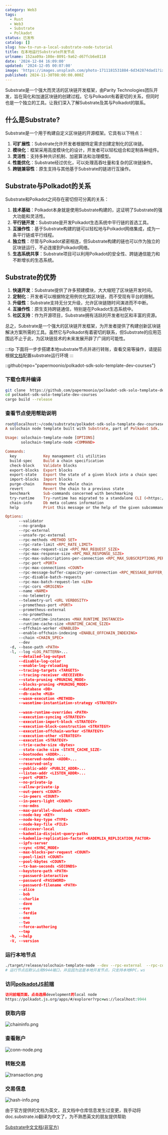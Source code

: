 ```yaml
---
category: Web3
tags:
  - Rust
  - Web3
  - Substrate
  - Polkadot
status: 已发布
catalog: []
slug: how-to-run-a-local-substrate-node-tutorial
title: 在本地运行Substrate开发节点
urlname: 152aa09a-108e-8091-9a62-d67fcb6e8118
date: '2024-12-04 16:09:00'
updated: '2024-12-05 00:07:00'
image: 'https://images.unsplash.com/photo-1711181531884-6d342874dad1?ixlib=rb-4.0.3&q=85&fm=jpg&crop=entropy&cs=srgb'
published: 2024-11-30T08:00:00.000Z
---
```


Substrate是一个强大而灵活的区块链开发框架，由Parity Technologies团队开发，旨在简化和加速区块链的创建过程。它与Polkadot有着密切的关系，但同时也是一个独立的工具。让我们深入了解Substrate及其与Polkadot的联系。


## 什么是Substrate?


Substrate是一个用于构建自定义区块链的开源框架。它具有以下特点：

1. **可扩展性**：Substrate允许开发者根据特定需求创建定制化的区块链。
2. **模块化**：框架采用高度模块化的设计，开发者可以轻松组合和定制各种组件。
3. **灵活性**：支持多种共识机制、加密算法和治理模型。
4. **性能优化**：Substrate经过优化，可以处理高吞吐量和复杂的区块链操作。
5. **跨链兼容性**：原生支持与其他基于Substrate的链进行互操作。

## Substrate与Polkadot的关系


Substrate和Polkadot之间存在密切但可分离的关系：

1. **技术基础**：Polkadot本身就是使用Substrate构建的，这证明了Substrate的强大功能和灵活性。
2. **平行链开发**：Substrate是开发Polkadot生态系统中平行链的首选工具。
3. **互操作性**：基于Substrate构建的链可以轻松地与Polkadot网络集成，成为一条平行链或平行线程。
4. **独立性**：尽管与Polkadot紧密相连，但Substrate构建的链也可以作为独立的区块链运行，不必连接到Polkadot网络。
5. **生态系统共享**：Substrate项目可以利用Polkadot的安全性、跨链通信能力和不断增长的生态系统。

## Substrate的优势

1. **快速开发**：Substrate提供了许多预建模块，大大缩短了区块链开发时间。
2. **定制化**：开发者可以根据特定用例优化其区块链，而不受现有平台的限制。
3. **升级性**：Substrate支持无分叉升级，允许区块链随时间演进而不中断。
4. **互操作性**：原生支持跨链通信，特别是在Polkadot生态系统中。
5. **社区支持**：作为开源项目，Substrate拥有活跃的开发者社区和丰富的资源。

总之，Substrate是一个强大的区块链开发框架，为开发者提供了构建创新区块链解决方案所需的工具。虽然它与Polkadot有着密切的联系，但Substrate的应用范围远不止于此，为区块链技术的未来发展开辟了广阔的可能性。


:::tip
下面将一步步搭建本地substrate节点并进行转账，查看交易等操作，请提前根据[文档](https://substrate-docs.pages.dev/en/install/macos/?mode=light)配置substrate运行环境
:::


::github{repo="papermoonio/polkadot-sdk-solo-template-dev-courses"}


### 下载仓库并编译


```bash
git clone  https://github.com/papermoonio/polkadot-sdk-solo-template-dev-courses 
cd polkadot-sdk-solo-template-dev-courses
cargo build --release
```


### 查看节点使用帮助说明


```prolog
root@localhost:~/code/substrate/polkadot-sdk-solo-template-dev-courses# ./target/release/solochain-template-node -h
A solochain node template built with Substrate, part of Polkadot Sdk.

Usage: solochain-template-node [OPTIONS]
       solochain-template-node <COMMAND>

Commands:
  key            Key management cli utilities
  build-spec     Build a chain specification
  check-block    Validate blocks
  export-blocks  Export blocks
  export-state   Export the state of a given block into a chain spec
  import-blocks  Import blocks
  purge-chain    Remove the whole chain
  revert         Revert the chain to a previous state
  benchmark      Sub-commands concerned with benchmarking
  try-runtime    Try-runtime has migrated to a standalone CLI (<https://github.com/paritytech/try-runtime-cli>). The subcommand exists as a stub and deprecation notice. It will be removed entirely some time after January 2024
  chain-info     Db meta columns information
  help           Print this message or the help of the given subcommand(s)

Options:
      --validator                                                                                Enable validator mode
      --no-grandpa                                                                               Disable GRANDPA
      --rpc-external                                                                             Listen to all RPC interfaces (default: local)
      --unsafe-rpc-external                                                                      Listen to all RPC interfaces
      --rpc-methods <METHOD SET>                                                                 RPC methods to expose. [default: auto] [possible values: auto, safe, unsafe]
      --rpc-rate-limit <RPC_RATE_LIMIT>                                                          RPC rate limiting (calls/minute) for each connection
      --rpc-max-request-size <RPC_MAX_REQUEST_SIZE>                                              Set the maximum RPC request payload size for both HTTP and WS in megabytes [default: 15]
      --rpc-max-response-size <RPC_MAX_RESPONSE_SIZE>                                            Set the maximum RPC response payload size for both HTTP and WS in megabytes [default: 15]
      --rpc-max-subscriptions-per-connection <RPC_MAX_SUBSCRIPTIONS_PER_CONNECTION>              Set the maximum concurrent subscriptions per connection [default: 1024]
      --rpc-port <PORT>                                                                          Specify JSON-RPC server TCP port
      --rpc-max-connections <COUNT>                                                              Maximum number of RPC server connections [default: 100]
      --rpc-message-buffer-capacity-per-connection <RPC_MESSAGE_BUFFER_CAPACITY_PER_CONNECTION>  The number of messages the RPC server is allowed to keep in memory [default: 64]
      --rpc-disable-batch-requests                                                               Disable RPC batch requests
      --rpc-max-batch-request-len <LEN>                                                          Limit the max length per RPC batch request
      --rpc-cors <ORIGINS>                                                                       Specify browser *origins* allowed to access the HTTP & WS RPC servers
      --name <NAME>                                                                              The human-readable name for this node
      --no-telemetry                                                                             Disable connecting to the Substrate telemetry server
      --telemetry-url <URL VERBOSITY>                                                            The URL of the telemetry server to connect to
      --prometheus-port <PORT>                                                                   Specify Prometheus exporter TCP Port
      --prometheus-external                                                                      Expose Prometheus exporter on all interfaces
      --no-prometheus                                                                            Do not expose a Prometheus exporter endpoint
      --max-runtime-instances <MAX_RUNTIME_INSTANCES>                                            The size of the instances cache for each runtime [max: 32] [default: 8]
      --runtime-cache-size <RUNTIME_CACHE_SIZE>                                                  Maximum number of different runtimes that can be cached [default: 2]
      --offchain-worker <ENABLED>                                                                Execute offchain workers on every block [default: when-authority] [possible values: always, never, when-authority]
      --enable-offchain-indexing <ENABLE_OFFCHAIN_INDEXING>                                      Enable offchain indexing API [default: false] [possible values: true, false]
      --chain <CHAIN_SPEC>                                                                       Specify the chain specification
      --dev                                                                                      Specify the development chain
  -d, --base-path <PATH>                                                                         Specify custom base path
  -l, --log <LOG_PATTERN>...                                                                     Sets a custom logging filter (syntax: `<target>=<level>`)
      --detailed-log-output                                                                      Enable detailed log output
      --disable-log-color                                                                        Disable log color output
      --enable-log-reloading                                                                     Enable feature to dynamically update and reload the log filter
      --tracing-targets <TARGETS>                                                                Sets a custom profiling filter
      --tracing-receiver <RECEIVER>                                                              Receiver to process tracing messages [default: log] [possible values: log]
      --state-pruning <PRUNING_MODE>                                                             Specify the state pruning mode
      --blocks-pruning <PRUNING_MODE>                                                            Specify the blocks pruning mode [default: archive-canonical]
      --database <DB>                                                                            Select database backend to use [possible values: rocksdb, paritydb, auto, paritydb-experimental]
      --db-cache <MiB>                                                                           Limit the memory the database cache can use
      --wasm-execution <METHOD>                                                                  Method for executing Wasm runtime code [default: compiled] [possible values: interpreted-i-know-what-i-do, compiled]
      --wasmtime-instantiation-strategy <STRATEGY>                                               The WASM instantiation method to use [default: pooling-copy-on-write] [possible values: pooling-copy-on-write, recreate-instance-copy-on-write, pooling,
                                                                                                 recreate-instance]
      --wasm-runtime-overrides <PATH>                                                            Specify the path where local WASM runtimes are stored
      --execution-syncing <STRATEGY>                                                             Runtime execution strategy for importing blocks during initial sync [possible values: native, wasm, both, native-else-wasm]
      --execution-import-block <STRATEGY>                                                        Runtime execution strategy for general block import (including locally authored blocks) [possible values: native, wasm, both, native-else-wasm]
      --execution-block-construction <STRATEGY>                                                  Runtime execution strategy for constructing blocks [possible values: native, wasm, both, native-else-wasm]
      --execution-offchain-worker <STRATEGY>                                                     Runtime execution strategy for offchain workers [possible values: native, wasm, both, native-else-wasm]
      --execution-other <STRATEGY>                                                               Runtime execution strategy when not syncing, importing or constructing blocks [possible values: native, wasm, both, native-else-wasm]
      --execution <STRATEGY>                                                                     The execution strategy that should be used by all execution contexts [possible values: native, wasm, both, native-else-wasm]
      --trie-cache-size <Bytes>                                                                  Specify the state cache size [default: 67108864]
      --state-cache-size <STATE_CACHE_SIZE>                                                      DEPRECATED: switch to `--trie-cache-size`
      --bootnodes <ADDR>...                                                                      Specify a list of bootnodes
      --reserved-nodes <ADDR>...                                                                 Specify a list of reserved node addresses
      --reserved-only                                                                            Whether to only synchronize the chain with reserved nodes
      --public-addr <PUBLIC_ADDR>...                                                             Public address that other nodes will use to connect to this node
      --listen-addr <LISTEN_ADDR>...                                                             Listen on this multiaddress
      --port <PORT>                                                                              Specify p2p protocol TCP port
      --no-private-ip                                                                            Always forbid connecting to private IPv4/IPv6 addresses
      --allow-private-ip                                                                         Always accept connecting to private IPv4/IPv6 addresses
      --out-peers <COUNT>                                                                        Number of outgoing connections we're trying to maintain [default: 8]
      --in-peers <COUNT>                                                                         Maximum number of inbound full nodes peers [default: 32]
      --in-peers-light <COUNT>                                                                   Maximum number of inbound light nodes peers [default: 100]
      --no-mdns                                                                                  Disable mDNS discovery (default: true)
      --max-parallel-downloads <COUNT>                                                           Maximum number of peers from which to ask for the same blocks in parallel [default: 5]
      --node-key <KEY>                                                                           Secret key to use for p2p networking
      --node-key-type <TYPE>                                                                     Crypto primitive to use for p2p networking [default: ed25519] [possible values: ed25519]
      --node-key-file <FILE>                                                                     File from which to read the node's secret key to use for p2p networking
      --discover-local                                                                           Enable peer discovery on local networks
      --kademlia-disjoint-query-paths                                                            Require iterative Kademlia DHT queries to use disjoint paths
      --kademlia-replication-factor <KADEMLIA_REPLICATION_FACTOR>                                Kademlia replication factor [default: 20]
      --ipfs-server                                                                              Join the IPFS network and serve transactions over bitswap protocol
      --sync <SYNC_MODE>                                                                         Blockchain syncing mode. [default: full] [possible values: full, fast, fast-unsafe, warp]
      --max-blocks-per-request <COUNT>                                                           Maximum number of blocks per request [default: 64]
      --pool-limit <COUNT>                                                                       Maximum number of transactions in the transaction pool [default: 8192]
      --pool-kbytes <COUNT>                                                                      Maximum number of kilobytes of all transactions stored in the pool [default: 20480]
      --tx-ban-seconds <SECONDS>                                                                 How long a transaction is banned for
      --keystore-path <PATH>                                                                     Specify custom keystore path
      --password-interactive                                                                     Use interactive shell for entering the password used by the keystore
      --password <PASSWORD>                                                                      Password used by the keystore
      --password-filename <PATH>                                                                 File that contains the password used by the keystore
      --alice                                                                                    Shortcut for `--name Alice --validator`
      --bob                                                                                      Shortcut for `--name Bob --validator`
      --charlie                                                                                  Shortcut for `--name Charlie --validator`
      --dave                                                                                     Shortcut for `--name Dave --validator`
      --eve                                                                                      Shortcut for `--name Eve --validator`
      --ferdie                                                                                   Shortcut for `--name Ferdie --validator`
      --one                                                                                      Shortcut for `--name One --validator`
      --two                                                                                      Shortcut for `--name Two --validator`
      --force-authoring                                                                          Enable authoring even when offline
      --tmp                                                                                      Run a temporary node
  -h, --help                                                                                     Print help (see more with '--help')
  -V, --version                                                                                  Print version
```


### 运行本地节点


```bash
./target/release/solochain-template-node --dev --rpc-external  --rpc-cors all
# 运行节点后默认占用9944端口，并且因为这是本地开发节点，只支持本地RPC，ws
```


### 访问[polkadotJS前端](https://polkadot.js.org/apps/#/explorer?rpc=ws://localhost:9944)


```prolog
访问前端页面，点击选择development的local node
https://polkadot.js.org/apps/#/explorer?rpc=ws://localhost:9944
```


### 获取内容


![chaininfo.png](https://prod-files-secure.s3.us-west-2.amazonaws.com/5d24fe63-e567-4804-86f9-9fdc62e13082/89be5adf-5619-4306-be75-45b425e3c446/chaininfo.png?X-Amz-Algorithm=AWS4-HMAC-SHA256&X-Amz-Content-Sha256=UNSIGNED-PAYLOAD&X-Amz-Credential=ASIAZI2LB466QMYUKEEC%2F20250325%2Fus-west-2%2Fs3%2Faws4_request&X-Amz-Date=20250325T053837Z&X-Amz-Expires=3600&X-Amz-Security-Token=IQoJb3JpZ2luX2VjEKX%2F%2F%2F%2F%2F%2F%2F%2F%2F%2FwEaCXVzLXdlc3QtMiJHMEUCIQDu9VDuKyqQTNXJIrrRpAaLwsBKaX3OPS0UnCGvj%2BmrowIgN%2BhsXJR6nb%2FTN9AuszG0US6lbGXFsd5glBJTDdF3Eg4qiAQI%2Fv%2F%2F%2F%2F%2F%2F%2F%2F%2F%2FARAAGgw2Mzc0MjMxODM4MDUiDC9PBOwKhdUjOCqzRSrcAwwJe2um6TaNpBNeusC53Vxww3l%2BVutyb3weBoqEhbkIj6udjfhxlWR8aWdN%2Bhp0hcWApuaEhHQOotzYd3eHD6qTvSMtGKkYus9Wzrt%2F1ZCRy0IweZuIdpZwWD8GyNrKLdY%2FSBnGUuaeRTbXhXvp75Ug5EVlCO4Q24hUNcREQcj%2B9merEu83617lx3ihNsJXHhQeHF%2B2Jh5U1ZTx6V1Vc2PP8Zk%2FXlQ%2FprY51xmKHTTyONcmb%2FUwbwqbYzRSKPtv4yqyeY%2FFMuFfs9R1Y7S0bG4C%2B%2F9EBiob9zqhIYpEUAPAoi%2BoY87hibjnB69LSy6DWZK2aA7iV1DQQkQ2XaFIOf6kBJ84%2BdDfoZjhTby3p4RbVGSahf%2F3QiCJL43poFPiFhuOCkiWZmNUyIBjmsme8DnuDmGLKWDqAH5PCb0oW63ZBZaiHVJ14nRSQInQg06xD8XuodC1JGYlhnmgf2N%2F8kCPs1X1unW%2F27pbSQ1aDdhVP6uSkbeoCEIa1B6LvROa01tHjCQEFuVBUtbzNTT0fgXuFu7KJqLKt0DPtGp3lGcj77XzmeoLGL8YL6Va%2Bs9ytpz%2BjR9AnC22QziywoTAgM57KFzFwt24OVci3ZlpTwLIZZRLzw0qu03sb5cLMPTuiL8GOqUBcaOwg5qEd4B3rGShfRe8TJsx4kVvjL0u7nQ%2BEzH%2BqupbRT9%2FYCVdkeKz%2BuqU3tEBJtOOGCVp1o8cwyJhz0RsvCFbZNL3ntscHUE97VWLNsxwyXDDQc45w%2FlaYVxqQkfSBARuBmx6rQr%2FUghbxhBm5p4lnwhY4%2BJnRyX4%2BlikF3Ov9PyG1X99f6aDkdPfA6NySU3eg5hr6xusJG4AalqHYrjS3SGA&X-Amz-Signature=1574742aa6400075551a37519effb020d33abcb258555503275c1609ced20455&X-Amz-SignedHeaders=host&x-id=GetObject)


### 查看账户


![conn-node.png](https://prod-files-secure.s3.us-west-2.amazonaws.com/5d24fe63-e567-4804-86f9-9fdc62e13082/05964f92-c6d8-42d1-b4a1-b3a852295683/conn-node.png?X-Amz-Algorithm=AWS4-HMAC-SHA256&X-Amz-Content-Sha256=UNSIGNED-PAYLOAD&X-Amz-Credential=ASIAZI2LB466QMYUKEEC%2F20250325%2Fus-west-2%2Fs3%2Faws4_request&X-Amz-Date=20250325T053837Z&X-Amz-Expires=3600&X-Amz-Security-Token=IQoJb3JpZ2luX2VjEKX%2F%2F%2F%2F%2F%2F%2F%2F%2F%2FwEaCXVzLXdlc3QtMiJHMEUCIQDu9VDuKyqQTNXJIrrRpAaLwsBKaX3OPS0UnCGvj%2BmrowIgN%2BhsXJR6nb%2FTN9AuszG0US6lbGXFsd5glBJTDdF3Eg4qiAQI%2Fv%2F%2F%2F%2F%2F%2F%2F%2F%2F%2FARAAGgw2Mzc0MjMxODM4MDUiDC9PBOwKhdUjOCqzRSrcAwwJe2um6TaNpBNeusC53Vxww3l%2BVutyb3weBoqEhbkIj6udjfhxlWR8aWdN%2Bhp0hcWApuaEhHQOotzYd3eHD6qTvSMtGKkYus9Wzrt%2F1ZCRy0IweZuIdpZwWD8GyNrKLdY%2FSBnGUuaeRTbXhXvp75Ug5EVlCO4Q24hUNcREQcj%2B9merEu83617lx3ihNsJXHhQeHF%2B2Jh5U1ZTx6V1Vc2PP8Zk%2FXlQ%2FprY51xmKHTTyONcmb%2FUwbwqbYzRSKPtv4yqyeY%2FFMuFfs9R1Y7S0bG4C%2B%2F9EBiob9zqhIYpEUAPAoi%2BoY87hibjnB69LSy6DWZK2aA7iV1DQQkQ2XaFIOf6kBJ84%2BdDfoZjhTby3p4RbVGSahf%2F3QiCJL43poFPiFhuOCkiWZmNUyIBjmsme8DnuDmGLKWDqAH5PCb0oW63ZBZaiHVJ14nRSQInQg06xD8XuodC1JGYlhnmgf2N%2F8kCPs1X1unW%2F27pbSQ1aDdhVP6uSkbeoCEIa1B6LvROa01tHjCQEFuVBUtbzNTT0fgXuFu7KJqLKt0DPtGp3lGcj77XzmeoLGL8YL6Va%2Bs9ytpz%2BjR9AnC22QziywoTAgM57KFzFwt24OVci3ZlpTwLIZZRLzw0qu03sb5cLMPTuiL8GOqUBcaOwg5qEd4B3rGShfRe8TJsx4kVvjL0u7nQ%2BEzH%2BqupbRT9%2FYCVdkeKz%2BuqU3tEBJtOOGCVp1o8cwyJhz0RsvCFbZNL3ntscHUE97VWLNsxwyXDDQc45w%2FlaYVxqQkfSBARuBmx6rQr%2FUghbxhBm5p4lnwhY4%2BJnRyX4%2BlikF3Ov9PyG1X99f6aDkdPfA6NySU3eg5hr6xusJG4AalqHYrjS3SGA&X-Amz-Signature=e0ce116a91cfe856142c275b3a96f45cc1717938faca8313bdb32dedd6528634&X-Amz-SignedHeaders=host&x-id=GetObject)


### 转账交易


![transaction.png](https://prod-files-secure.s3.us-west-2.amazonaws.com/5d24fe63-e567-4804-86f9-9fdc62e13082/65593d3b-9b56-4fbe-a383-1447c903127f/transaction.png?X-Amz-Algorithm=AWS4-HMAC-SHA256&X-Amz-Content-Sha256=UNSIGNED-PAYLOAD&X-Amz-Credential=ASIAZI2LB466QMYUKEEC%2F20250325%2Fus-west-2%2Fs3%2Faws4_request&X-Amz-Date=20250325T053837Z&X-Amz-Expires=3600&X-Amz-Security-Token=IQoJb3JpZ2luX2VjEKX%2F%2F%2F%2F%2F%2F%2F%2F%2F%2FwEaCXVzLXdlc3QtMiJHMEUCIQDu9VDuKyqQTNXJIrrRpAaLwsBKaX3OPS0UnCGvj%2BmrowIgN%2BhsXJR6nb%2FTN9AuszG0US6lbGXFsd5glBJTDdF3Eg4qiAQI%2Fv%2F%2F%2F%2F%2F%2F%2F%2F%2F%2FARAAGgw2Mzc0MjMxODM4MDUiDC9PBOwKhdUjOCqzRSrcAwwJe2um6TaNpBNeusC53Vxww3l%2BVutyb3weBoqEhbkIj6udjfhxlWR8aWdN%2Bhp0hcWApuaEhHQOotzYd3eHD6qTvSMtGKkYus9Wzrt%2F1ZCRy0IweZuIdpZwWD8GyNrKLdY%2FSBnGUuaeRTbXhXvp75Ug5EVlCO4Q24hUNcREQcj%2B9merEu83617lx3ihNsJXHhQeHF%2B2Jh5U1ZTx6V1Vc2PP8Zk%2FXlQ%2FprY51xmKHTTyONcmb%2FUwbwqbYzRSKPtv4yqyeY%2FFMuFfs9R1Y7S0bG4C%2B%2F9EBiob9zqhIYpEUAPAoi%2BoY87hibjnB69LSy6DWZK2aA7iV1DQQkQ2XaFIOf6kBJ84%2BdDfoZjhTby3p4RbVGSahf%2F3QiCJL43poFPiFhuOCkiWZmNUyIBjmsme8DnuDmGLKWDqAH5PCb0oW63ZBZaiHVJ14nRSQInQg06xD8XuodC1JGYlhnmgf2N%2F8kCPs1X1unW%2F27pbSQ1aDdhVP6uSkbeoCEIa1B6LvROa01tHjCQEFuVBUtbzNTT0fgXuFu7KJqLKt0DPtGp3lGcj77XzmeoLGL8YL6Va%2Bs9ytpz%2BjR9AnC22QziywoTAgM57KFzFwt24OVci3ZlpTwLIZZRLzw0qu03sb5cLMPTuiL8GOqUBcaOwg5qEd4B3rGShfRe8TJsx4kVvjL0u7nQ%2BEzH%2BqupbRT9%2FYCVdkeKz%2BuqU3tEBJtOOGCVp1o8cwyJhz0RsvCFbZNL3ntscHUE97VWLNsxwyXDDQc45w%2FlaYVxqQkfSBARuBmx6rQr%2FUghbxhBm5p4lnwhY4%2BJnRyX4%2BlikF3Ov9PyG1X99f6aDkdPfA6NySU3eg5hr6xusJG4AalqHYrjS3SGA&X-Amz-Signature=01918e5bb93dfb717821368b5a6669202ce3a1bf5125c4fdaa768c5a831319d4&X-Amz-SignedHeaders=host&x-id=GetObject)


### 交易信息


![hash-info.png](https://prod-files-secure.s3.us-west-2.amazonaws.com/5d24fe63-e567-4804-86f9-9fdc62e13082/7b9b0ba8-edf2-4998-9e9d-9cde7a64aa23/hash-info.png?X-Amz-Algorithm=AWS4-HMAC-SHA256&X-Amz-Content-Sha256=UNSIGNED-PAYLOAD&X-Amz-Credential=ASIAZI2LB466QMYUKEEC%2F20250325%2Fus-west-2%2Fs3%2Faws4_request&X-Amz-Date=20250325T053837Z&X-Amz-Expires=3600&X-Amz-Security-Token=IQoJb3JpZ2luX2VjEKX%2F%2F%2F%2F%2F%2F%2F%2F%2F%2FwEaCXVzLXdlc3QtMiJHMEUCIQDu9VDuKyqQTNXJIrrRpAaLwsBKaX3OPS0UnCGvj%2BmrowIgN%2BhsXJR6nb%2FTN9AuszG0US6lbGXFsd5glBJTDdF3Eg4qiAQI%2Fv%2F%2F%2F%2F%2F%2F%2F%2F%2F%2FARAAGgw2Mzc0MjMxODM4MDUiDC9PBOwKhdUjOCqzRSrcAwwJe2um6TaNpBNeusC53Vxww3l%2BVutyb3weBoqEhbkIj6udjfhxlWR8aWdN%2Bhp0hcWApuaEhHQOotzYd3eHD6qTvSMtGKkYus9Wzrt%2F1ZCRy0IweZuIdpZwWD8GyNrKLdY%2FSBnGUuaeRTbXhXvp75Ug5EVlCO4Q24hUNcREQcj%2B9merEu83617lx3ihNsJXHhQeHF%2B2Jh5U1ZTx6V1Vc2PP8Zk%2FXlQ%2FprY51xmKHTTyONcmb%2FUwbwqbYzRSKPtv4yqyeY%2FFMuFfs9R1Y7S0bG4C%2B%2F9EBiob9zqhIYpEUAPAoi%2BoY87hibjnB69LSy6DWZK2aA7iV1DQQkQ2XaFIOf6kBJ84%2BdDfoZjhTby3p4RbVGSahf%2F3QiCJL43poFPiFhuOCkiWZmNUyIBjmsme8DnuDmGLKWDqAH5PCb0oW63ZBZaiHVJ14nRSQInQg06xD8XuodC1JGYlhnmgf2N%2F8kCPs1X1unW%2F27pbSQ1aDdhVP6uSkbeoCEIa1B6LvROa01tHjCQEFuVBUtbzNTT0fgXuFu7KJqLKt0DPtGp3lGcj77XzmeoLGL8YL6Va%2Bs9ytpz%2BjR9AnC22QziywoTAgM57KFzFwt24OVci3ZlpTwLIZZRLzw0qu03sb5cLMPTuiL8GOqUBcaOwg5qEd4B3rGShfRe8TJsx4kVvjL0u7nQ%2BEzH%2BqupbRT9%2FYCVdkeKz%2BuqU3tEBJtOOGCVp1o8cwyJhz0RsvCFbZNL3ntscHUE97VWLNsxwyXDDQc45w%2FlaYVxqQkfSBARuBmx6rQr%2FUghbxhBm5p4lnwhY4%2BJnRyX4%2BlikF3Ov9PyG1X99f6aDkdPfA6NySU3eg5hr6xusJG4AalqHYrjS3SGA&X-Amz-Signature=236763f1daf56334893a61a77e098d73d259118cf8e3cafa63a4665a060b731a&X-Amz-SignedHeaders=host&x-id=GetObject)


由于官方提供的文档为英文，且文档中仓库信息发生过变更，我手动将doc.substrate.io翻译为中文了，为不熟悉英文的朋友提供帮助


[ Substrate中文文档(非官方)](https://substrate-docs.pages.dev/en/tutorials/build-a-blockchain/?mode=light)

